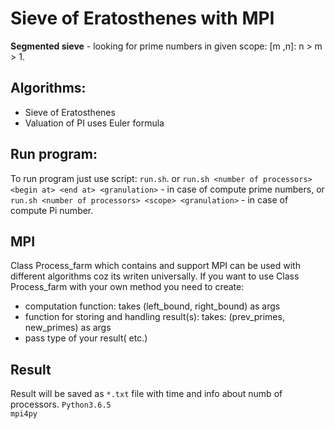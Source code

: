 # Sieve of Eratosthenes with MPI
**Segmented sieve**  - looking for prime numbers in given scope: [m ,n]: n > m > 1.

## Algorithms:
* Sieve of Eratosthenes 
* Valuation of PI uses Euler formula 

## Run program:
To run program just use script: `run.sh`.
or `run.sh <number of processors> <begin at> <end at> <granulation>` - in case of compute prime numbers,
or `run.sh <number of processors> <scope> <granulation>` - in case of compute Pi number.


## MPI
Class Process_farm which contains and support MPI can be used with different algorithms coz its writen universally.
If you want to use Class Process_farm with your own method you need to create:
* computation function: takes (left_bound, right_bound) as args
* function for storing and handling result(s): takes: (prev_primes, new_primes) as args
* pass type of your result(<list> <int> etc.)

## Result

Result will be saved as `*.txt` file with time and info about numb of processors.
`Python3.6.5`\
`mpi4py` 
